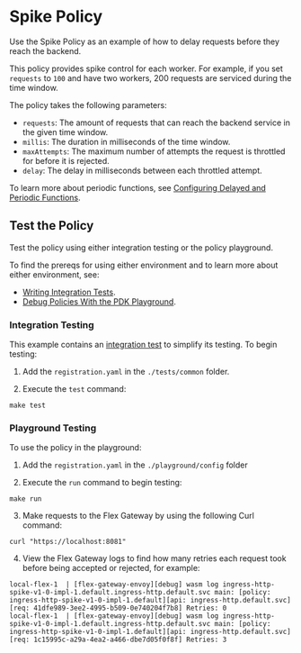 # Spike Policy

Use the Spike Policy as an example of how to delay requests before they reach the backend.

This policy provides spike control for each worker. For example, if you set `requests` to `100` and have two workers, 200 requests are serviced during the time window.

The policy takes the following parameters:
* `requests`: The amount of requests that can reach the backend service in the given time window.
* `millis`: The duration in milliseconds of the time window.
* `maxAttempts`: The maximum number of attempts the request is throttled for before it is rejected.
* `delay`: The delay in milliseconds between each throttled attempt.

To learn more about periodic functions, see [Configuring Delayed and Periodic Functions](https://docs.mulesoft.com/pdk/latest/policies-pdk-configure-timer).

## Test the Policy

Test the policy using either integration testing or the policy playground.

To find the prereqs for using either environment and to learn more about either environment, see:

* [Writing Integration Tests](https://docs.mulesoft.com/pdk/latest/policies-pdk-integration-tests).
* [Debug Policies With the PDK Playground](https://docs.mulesoft.com/pdk/latest/policies-pdk-debug-local).

### Integration Testing

This example contains an [integration test](./tests/requests.rs) to simplify its testing. To begin testing:

1. Add the `registration.yaml` in the `./tests/common` folder.

2. Execute the `test` command:

``` shell
make test
```

### Playground Testing

To use the policy in the playground:

1. Add the `registration.yaml` in the `./playground/config` folder

2. Execute the `run` command to begin testing:

``` shell
make run
```

3. Make requests to the Flex Gateway by using the following Curl command:

```shell
curl "https://localhost:8081"
```

4. View the Flex Gateway logs to find how many retries each request took before being accepted or rejected, for example:

```text
local-flex-1  | [flex-gateway-envoy][debug] wasm log ingress-http-spike-v1-0-impl-1.default.ingress-http.default.svc main: [policy: ingress-http-spike-v1-0-impl-1.default][api: ingress-http.default.svc][req: 41dfe989-3ee2-4995-b509-0e740204f7b8] Retries: 0
local-flex-1  | [flex-gateway-envoy][debug] wasm log ingress-http-spike-v1-0-impl-1.default.ingress-http.default.svc main: [policy: ingress-http-spike-v1-0-impl-1.default][api: ingress-http.default.svc][req: 1c15995c-a29a-4ea2-a466-dbe7d05f0f8f] Retries: 3
```